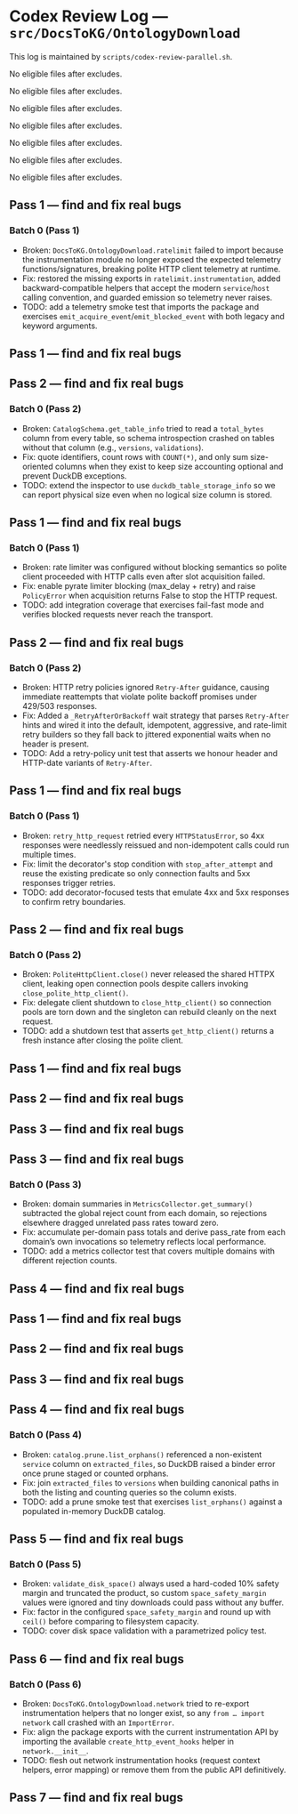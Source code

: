 # Codex Review Log — `src/DocsToKG/OntologyDownload`
This log is maintained by `scripts/codex-review-parallel.sh`.

<!-- 2025-10-22 16:55:34Z UTC -->
No eligible files after excludes.

<!-- 2025-10-22 17:01:20Z UTC -->
No eligible files after excludes.

<!-- 2025-10-22 17:13:46Z UTC -->
No eligible files after excludes.

<!-- 2025-10-23 01:39:11Z UTC -->
No eligible files after excludes.

<!-- 2025-10-23 02:48:00Z UTC -->
No eligible files after excludes.

<!-- 2025-10-23 03:05:49Z UTC -->
No eligible files after excludes.

<!-- 2025-10-23 03:55:00Z UTC -->
No eligible files after excludes.

<!-- 2025-10-23 04:04:17Z UTC -->
## Pass 1 — find and fix real bugs

### Batch 0 (Pass 1)
- Broken: `DocsToKG.OntologyDownload.ratelimit` failed to import because the instrumentation module no longer exposed the expected telemetry functions/signatures, breaking polite HTTP client telemetry at runtime.
- Fix: restored the missing exports in `ratelimit.instrumentation`, added backward-compatible helpers that accept the modern `service`/`host` calling convention, and guarded emission so telemetry never raises.
- TODO: add a telemetry smoke test that imports the package and exercises `emit_acquire_event`/`emit_blocked_event` with both legacy and keyword arguments.

<!-- 2025-10-23 04:06:49Z UTC -->
## Pass 1 — find and fix real bugs

<!-- 2025-10-23 04:06:56Z UTC -->
## Pass 2 — find and fix real bugs

### Batch 0 (Pass 2)
- Broken: `CatalogSchema.get_table_info` tried to read a `total_bytes` column from every table, so schema introspection crashed on tables without that column (e.g., `versions`, `validations`).
- Fix: quote identifiers, count rows with `COUNT(*)`, and only sum size-oriented columns when they exist to keep size accounting optional and prevent DuckDB exceptions.
- TODO: extend the inspector to use `duckdb_table_storage_info` so we can report physical size even when no logical size column is stored.

<!-- 2025-10-23 04:24:41Z UTC -->
## Pass 1 — find and fix real bugs
### Batch 0 (Pass 1)
- Broken: rate limiter was configured without blocking semantics so polite client proceeded with HTTP calls even after slot acquisition failed.
- Fix: enable pyrate limiter blocking (max_delay + retry) and raise `PolicyError` when acquisition returns False to stop the HTTP request.
- TODO: add integration coverage that exercises fail-fast mode and verifies blocked requests never reach the transport.

<!-- 2025-10-23 04:29:43Z UTC -->
## Pass 2 — find and fix real bugs

### Batch 0 (Pass 2)
- Broken: HTTP retry policies ignored `Retry-After` guidance, causing immediate reattempts that violate polite backoff promises under 429/503 responses.
- Fix: Added a `_RetryAfterOrBackoff` wait strategy that parses `Retry-After` hints and wired it into the default, idempotent, aggressive, and rate-limit retry builders so they fall back to jittered exponential waits when no header is present.
- TODO: Add a retry-policy unit test that asserts we honour header and HTTP-date variants of `Retry-After`.

<!-- 2025-10-23 04:46:08Z UTC -->
## Pass 1 — find and fix real bugs

### Batch 0 (Pass 1)
- Broken: `retry_http_request` retried every `HTTPStatusError`, so 4xx responses were needlessly reissued and non-idempotent calls could run multiple times.
- Fix: limit the decorator's stop condition with `stop_after_attempt` and reuse the existing predicate so only connection faults and 5xx responses trigger retries.
- TODO: add decorator-focused tests that emulate 4xx and 5xx responses to confirm retry boundaries.

<!-- 2025-10-23 04:48:24Z UTC -->
## Pass 2 — find and fix real bugs

### Batch 0 (Pass 2)
- Broken: `PoliteHttpClient.close()` never released the shared HTTPX client, leaking open connection pools despite callers invoking `close_polite_http_client()`.
- Fix: delegate client shutdown to `close_http_client()` so connection pools are torn down and the singleton can rebuild cleanly on the next request.
- TODO: add a shutdown test that asserts `get_http_client()` returns a fresh instance after closing the polite client.

<!-- 2025-10-23 05:59:19Z UTC -->
## Pass 1 — find and fix real bugs

<!-- 2025-10-23 05:59:23Z UTC -->
## Pass 2 — find and fix real bugs

<!-- 2025-10-23 05:59:29Z UTC -->
## Pass 3 — find and fix real bugs

<!-- 2025-10-23 07:12:00Z UTC -->
## Pass 3 — find and fix real bugs

### Batch 0 (Pass 3)
- Broken: domain summaries in `MetricsCollector.get_summary()` subtracted the global reject count from each domain, so rejections elsewhere dragged unrelated pass rates toward zero.
- Fix: accumulate per-domain pass totals and derive pass_rate from each domain’s own invocations so telemetry reflects local performance.
- TODO: add a metrics collector test that covers multiple domains with different rejection counts.

<!-- 2025-10-23 05:59:42Z UTC -->
## Pass 4 — find and fix real bugs

<!-- 2025-10-23 06:52:53Z UTC -->
## Pass 1 — find and fix real bugs

<!-- 2025-10-23 06:57:32Z UTC -->
## Pass 2 — find and fix real bugs

<!-- 2025-10-23 07:02:09Z UTC -->
## Pass 3 — find and fix real bugs

<!-- 2025-10-23 07:04:34Z UTC -->
## Pass 4 — find and fix real bugs
### Batch 0 (Pass 4)
- Broken: `catalog.prune.list_orphans()` referenced a non-existent `service` column on `extracted_files`, so DuckDB raised a binder error once prune staged or counted orphans.
- Fix: join `extracted_files` to `versions` when building canonical paths in both the listing and counting queries so the column exists.
- TODO: add a prune smoke test that exercises `list_orphans()` against a populated in-memory DuckDB catalog.

<!-- 2025-10-23 07:10:15Z UTC -->
## Pass 5 — find and fix real bugs
### Batch 0 (Pass 5)
- Broken: `validate_disk_space()` always used a hard-coded 10% safety margin and truncated the product, so custom `space_safety_margin` values were ignored and tiny downloads could pass without any buffer.
- Fix: factor in the configured `space_safety_margin` and round up with `ceil()` before comparing to filesystem capacity.
- TODO: cover disk space validation with a parametrized policy test.

<!-- 2025-10-23 07:12:11Z UTC -->
## Pass 6 — find and fix real bugs
### Batch 0 (Pass 6)
- Broken: `DocsToKG.OntologyDownload.network` tried to re-export instrumentation helpers that no longer exist, so any `from … import network` call crashed with an `ImportError`.
- Fix: align the package exports with the current instrumentation API by importing the available `create_http_event_hooks` helper in `network.__init__`.
- TODO: flesh out network instrumentation hooks (request context helpers, error mapping) or remove them from the public API definitively.

<!-- 2025-10-23 07:14:44Z UTC -->
## Pass 7 — find and fix real bugs
